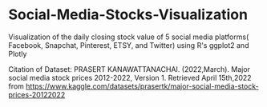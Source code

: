 # Social-Media-Stocks-Visualization
Visualization of the daily closing stock value of 5 social media platforms( Facebook, Snapchat, Pinterest, ETSY, and Twitter) using R's ggplot2 and Plotly


Citation of Dataset: 
PRASERT KANAWATTANACHAI. (2022,March). Major social media stock prices 2012-2022, Version 1. Retrieved April 15th,2022 from https://www.kaggle.com/datasets/prasertk/major-social-media-stock-prices-20122022

